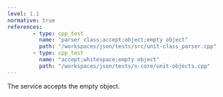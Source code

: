 ```yaml
---
level: 1.1
normative: true
references:
        - type: cpp_test
          name: "parser class;accept;object;empty object"
          path: "/workspaces/json/tests/src/unit-class_parser.cpp"
        - type: cpp_test
          name: "accept;whitespace;empty object"
          path: "/workspaces/json/tests/s-core/unit-objects.cpp"
---
```


The service accepts the empty object.
